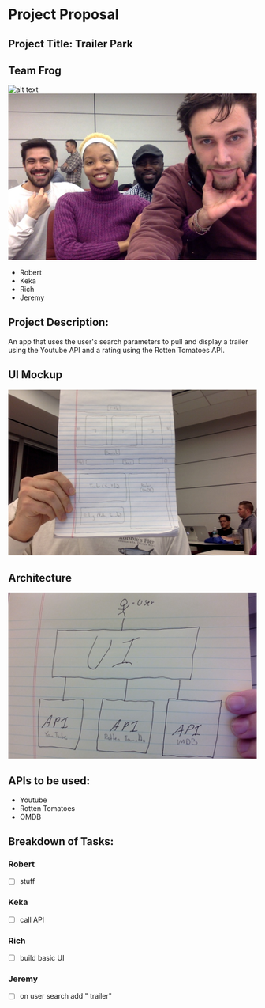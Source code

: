 # Project Proposal

## Project Title: Trailer Park

## Team Frog
![alt text](https://i.ytimg.com/vi/dFyPJ9TBjPw/maxresdefault.jpg)
![alt text](groupPhoto.jpg)
- Robert
- Keka
- Rich
- Jeremy

## Project Description:
An app that uses the user's search parameters to pull and display a trailer using the Youtube API and a rating using the Rotten Tomatoes API.

## UI Mockup
![alt text](wireframe.jpg)

## Architecture
![alt text](architecture.jpg)

## APIs to be used:
- Youtube
- Rotten Tomatoes
- OMDB

## Breakdown of Tasks:

### Robert
- [ ] stuff

### Keka
- [ ] call API

### Rich
- [ ] build basic UI

### Jeremy
- [ ] on user search add " trailer"
